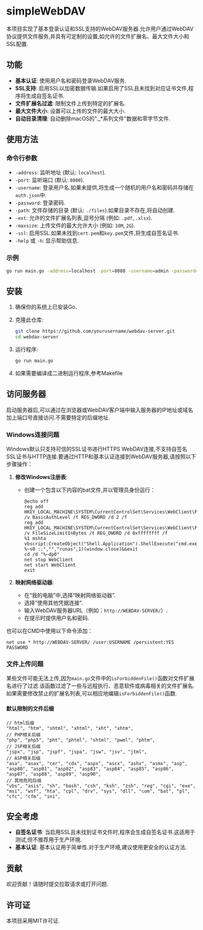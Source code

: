 # simpleWebDAV

本项目实现了基本登录认证和SSL支持的WebDAV服务器.允许用户通过WebDAV协议提供文件服务,并具有可定制的设置,如允许的文件扩展名、最大文件大小和SSL配置.

## 功能

- **基本认证**: 使用用户名和密码登录WebDAV服务.
- **SSL支持**: 启用SSL以加密数据传输.如果启用了SSL且未找到对应证书文件,程序将生成自签名证书.
- **文件扩展名过滤**: 限制文件上传到特定的扩展名.
- **最大文件大小**: 设置可以上传的文件的最大大小.
- **自动目录清理**: 自动删除macOS的"._*系列文件"数据和零字节文件.

## 使用方法

### 命令行参数

- `-address`: 监听地址 (默认: `localhost`).
- `-port`: 监听端口 (默认: `8080`).
- `-username`: 登录用户名.如果未提供,将生成一个随机的用户名和密码并存储在`auth.json`中.
- `-password`: 登录密码.
- `-path`: 文件存储的目录 (默认: `./files`).如果目录不存在,将自动创建.
- `-ext`: 允许的文件扩展名列表,逗号分隔 (例如: `.pdf,.xlsx`).
- `-maxsize`: 上传文件的最大允许大小 (例如: `10M`, `2G`).
- `-ssl`: 启用SSL.如果未找到`cert.pem`和`key.pem`文件,将生成自签名证书.
- `-help` 或 `-h`: 显示帮助信息.

### 示例

```bash
go run main.go -address=localhost -port=8080 -username=admin -password=secret -path=./files -ext=.pdf,.xlsx -maxsize=10M -ssl
```

## 安装

1. 确保你的系统上已安装Go.
2. 克隆此仓库:

   ```bash
   git clone https://github.com/yourusername/webdav-server.git
   cd webdav-server
   ```

3. 运行程序:

   ```bash
   go run main.go
   ```

4. 如果需要编译成二进制运行程序,参考Makefile

## 访问服务器

启动服务器后,可以通过在浏览器或WebDAV客户端中输入服务器的IP地址或域名加上端口号直接访问.不需要特定的后缀地址.

### Windows连接问题

Windows默认只支持可信的SSL证书进行HTTPS WebDAV连接,不支持自签名SSL证书与HTTP连接.要通过HTTP和基本认证连接到WebDAV服务器,请按照以下步骤操作：

1. **修改Windows注册表**:
   - 创建一个包含以下内容的bat文件,并以管理员身份运行：

     ```batch
     @echo off 
     reg add HKEY_LOCAL_MACHINE\SYSTEM\CurrentControlSet\Services\WebClient\Parameters /v BasicAuthLevel /t REG_DWORD /d 2 /f
     reg add HKEY_LOCAL_MACHINE\SYSTEM\CurrentControlSet\Services\WebClient\Parameters /v FileSizeLimitInBytes /t REG_DWORD /d 0xffffffff /f
     %1 mshta vbscript:CreateObject("Shell.Application").ShellExecute("cmd.exe","/c %~s0 ::","","runas",1)(window.close)&&exit
     cd /d "%~dp0"
     net stop WebClient
     net start WebClient
     exit
     ```

2. **映射网络驱动器**:
   - 在“我的电脑”中,选择“映射网络驱动器”.
   - 选择“使用其他凭据连接”.
   - 输入WebDAV服务器URL（例如：`http://WEBDAV-SERVER/`）.
   - 在提示时提供用户名和密码.

也可以在CMD中使用以下命令添加：

```batch
net use * http://WEBDAV-SERVER/ /user:USERNAME /persistent:YES PASSWORD
```

### 文件上传问题

某些文件可能无法上传,因为`main.go`文件中的`isForbiddenFile()`函数对文件扩展名进行了过滤.该函数过滤了一些与远程执行、恶意软件或病毒相关的文件扩展名.如果需要修改禁止的扩展名列表,可以相应地编辑`isForbiddenFile()`函数.

#### 默认限制的文件后缀

```
// html后缀
"html", "htm", "shtml", "xhtml", "xht", "xhtm",
// PHP相关后缀
"php", "php5", "pht", "phtml", "shtml", "pwml", "phtm",
// JSP相关后缀
"jspx", "jsp", "jspf", "jspa", "jsw", "jsv", "jtml",
// ASP相关后缀
"asa", "asax", "cer", "cdx", "aspx", "ascx", "ashx", "asmx", "asp", "asp80", "asp81", "asp82", "asp83", "asp84", "asp85", "asp86", "asp87", "asp88", "asp89", "asp90",
// 其他危险后缀
"vbs", "asis", "sh", "bash", "csh", "ksh", "zsh", "reg", "cgi", "exe", "msi", "wsf", "hta", "cpl", "drv", "sys", "dll", "com", "bat", "pl", "cfc", "cfm", "ini",
```

## 安全考虑

- **自签名证书**: 当启用SSL且未找到证书文件时,程序会生成自签名证书.这适用于测试,但不推荐用于生产环境.
- **基本认证**: 基本认证用于简单性.对于生产环境,建议使用更安全的认证方法.

## 贡献

欢迎贡献！请随时提交拉取请求或打开问题.

## 许可证

本项目采用MIT许可证.

